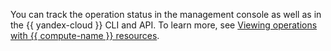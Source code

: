 You can track the operation status in the management console as well as in the {{ yandex-cloud }} CLI and API. To learn more, see [Viewing operations with {{ compute-name }} resources](../../../compute/operations/operation-logs.md).